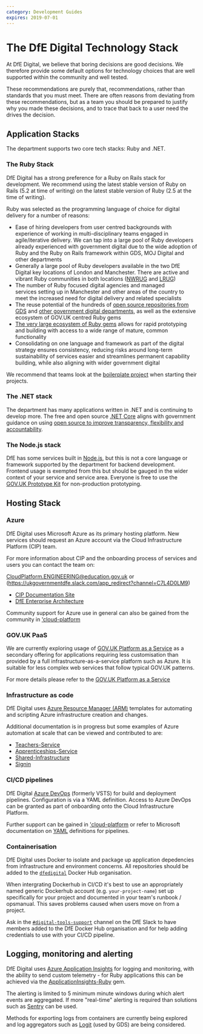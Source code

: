 ```yaml
---
category: Development Guides
expires: 2019-07-01
---
```


# The DfE Digital Technology Stack

At DfE Digital, we believe that boring decisions are good decisions.  We therefore provide some default options for technology choices that are well supported within the community and well tested.

These recommendations are purely that, recommendations, rather than standards that you must meet.  There are often reasons from deviating from these recommendations, but as a team you should be prepared to justify why you made these decisions, and to trace that back to a user need the drives the decision.

## Application Stacks

The department supports two core tech stacks: Ruby and .NET.

### The Ruby Stack

DfE Digital has a strong preference for a Ruby on Rails stack for development.  We recommend using the latest stable version of Ruby on Rails (5.2 at time of writing) on the latest stable version of Ruby (2.5 at the time of writing).

Ruby was selected as the programming language of choice for digital delivery for a number of reasons:

* Ease of hiring developers from user centred backgrounds with experience of working in multi-disciplinary teams engaged in agile/iterative delivery. We can tap into a large pool of Ruby developers already experienced with government digital due to the wide adoption of Ruby and the Ruby on Rails framework within GDS, MOJ Digital and other departments
* Generally a large pool of Ruby developers available in the two DfE Digital key locations of London and Manchester. There are active and vibrant Ruby communities in both locations ([NWRUG](https://nwrug.org/) and [LRUG](http://lrug.org/))
* The number of Ruby focused digital agencies and managed services setting up in Manchester and other areas of the country to meet the increased need for digital delivery and related specialists
* The reuse potential of the hundreds of [open source repositories from GDS](https://github.com/alphagov) and [other government digital departments](https://github.com/ministryofjustice), as well as the extensive ecosystem of GOV.UK centred Ruby gems
* [The very large ecosystem of Ruby gems](https://rubygems.org/) allows for rapid prototyping and building with access to a wide range of mature, common functionality
* Consolidating on one language and framework as part of the digital strategy ensures consistency, reducing risks around long-term sustainability of services easier and streamlines permanent capability building, while also aligning with wider government digital

We recommend that teams look at the [boilerplate project](https://github.com/DFE-Digital/govuk-rails-boilerplate) when starting their projects.

### The .NET stack

The department has many applications written in .NET and is continuing to develop more. The free and open source [.NET Core](https://en.wikipedia.org/wiki/.NET_Core) aligns with government guidance on using [open source to improve transparency, flexibility and accountability](https://www.gov.uk/guidance/be-open-and-use-open-source).

### The Node.js stack

DfE has some services built in [Node.js](https://nodejs.org/en/), but this is not a core language or framework supported by the department for backend development. Frontend usage is exempted from this but should be gauged in the wider context of your service and service area. Everyone is free to use the [GOV.UK Prototype Kit](https://govuk-prototype-kit.herokuapp.com/docs) for non-production prototyping.

## Hosting Stack
### Azure

DfE Digital uses Microsoft Azure as its primary hosting platform. New services should request an Azure account via the Cloud Infrastructure Platform (CIP) team.

For more information about CIP and the onboarding process of services and users you can contact the team on:

<CloudPlatform.ENGINEERING@education.gov.uk> or (https://ukgovernmentdfe.slack.com/app_redirect?channel=C7L4D0LM9)

*   [CIP Documentation Site](http://docs.platform.education.gov.uk)
*   [DfE Enterprise Architecture](https://dfe-digital.github.io/enterprise-architecture/common-components/#1-cloud-infrastructure-platform)

Community support for Azure use in general can also be gained from the community in ['cloud-platform](https://ukgovernmentdfe.slack.com/app_redirect?channel=C7L4D0LM9)

### GOV.UK PaaS

We are currently exploring usage of [GOV.UK Platform as a Service](https://www.cloud.service.gov.uk/) as a secondary offering for applications requiring less customisation than provided by a full infrastructure-as-a-service platform such as Azure. It is suitable for less complex web services that follow typical GOV.UK patterns.

For more details please refer to the [GOV.UK Platform as a Service](/guides/govuk-paas)

### Infrastructure as code

DfE Digital uses [Azure Resource Manager (ARM)](https://docs.microsoft.com/en-us/azure/azure-resource-manager/resource-group-authoring-templates) templates for automating and scripting Azure infrastructure creation and changes.

Additional documentation is in progress but some examples of Azure automation at scale that can be viewed and contributed to are:
*   [Teachers-Service](https://github.com/DFE-Digital/bat-platform-building-blocks)
*   [Apprenticeships-Service](https://github.com/SkillsFundingAgency/das-platform-building-blocks)
*   [Shared-Infrastructure](https://github.com/SkillsFundingAgency/das-shared-infrastructure)
*   [Signin](https://github.com/DFE-Digital/login.dfe.infrastructure)

### CI/CD pipelines

DfE Digital [Azure DevOps](https://azure.microsoft.com/en-gb/services/devops/) (formerly VSTS) for build and deployment pipelines. Configuration is via a YAML definition. Access to Azure DevOps can be granted as part of onboarding onto the Cloud Infrastructure Platform.

Further support can be gained in ['cloud-platform](https://ukgovernmentdfe.slack.com/app_redirect?channel=C7L4D0LM9) or refer to Microsoft documentation on [YAML](https://docs.microsoft.com/en-us/azure/devops/pipelines/yaml-schema?view=azure-devops&tabs=schema) definitions for pipelines.

### Containerisation

DfE Digital uses Docker to isolate and package up application depedencies from infrastructure and environment concerns. All repositories should be added to the [`dfedigital`](https://hub.docker.com/u/dfedigital) Docker Hub organisation.

When intergrating Dockerhub in CI/CD it's best to use an appropriately named generic Dockerhub account (e.g. `your-project-name`) set up specifically for your project and documented in your team's runbook / opsmanual. This saves problems caused when users move on from a project.

Ask in the [`#digital-tools-support`](https://ukgovernmentdfe.slack.com/messages/CMS9V0JQL) channel on the DfE Slack to have members added to the DfE Docker Hub organisation and for help adding credentials to use with your CI/CD pipeline.

## Logging, monitoring and alerting

DfE Digital uses [Azure Application Insights](https://docs.microsoft.com/en-us/azure/azure-monitor/app/app-insights-overview) for logging and monitoring, with the ability to send custom telemetry - for Ruby applications this can be achieved via the [ApplicationInsights-Ruby](https://github.com/Microsoft/ApplicationInsights-Ruby) gem.

The alerting is limited to 5 minimum minute windows during which alert events are aggregated. If more "real-time" alerting is required than solutions such as [Sentry](https://sentry.io/welcome/) can be used.

Methods for exporting logs from containers are currently being explored and log aggregators such as [Logit](https://logit.io/) (used by GDS) are being considered.
